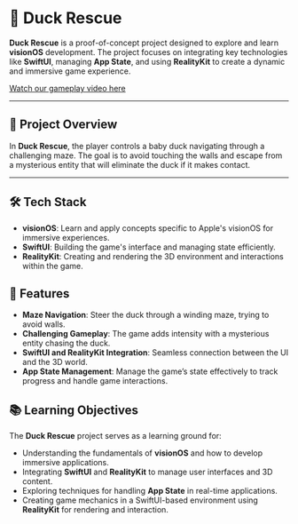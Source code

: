# 🦆 Duck Rescue

**Duck Rescue** is a proof-of-concept project designed to explore and learn **visionOS** development. The project focuses on integrating key technologies like **SwiftUI**, managing **App State**, and using **RealityKit** to create a dynamic and immersive game experience.

[Watch our gameplay video here](https://github.com/999Ali999/Duck-Rescue/assets/127804196/5177c50a-3159-4207-aebc-85b494c54de7)

---

## 🚀 Project Overview

In **Duck Rescue**, the player controls a baby duck navigating through a challenging maze. The goal is to avoid touching the walls and escape from a mysterious entity that will eliminate the duck if it makes contact.

---

## 🛠️ Tech Stack

- **visionOS**: Learn and apply concepts specific to Apple's visionOS for immersive experiences.
- **SwiftUI**: Building the game's interface and managing state efficiently.
- **RealityKit**: Creating and rendering the 3D environment and interactions within the game.

## 🎯 Features

- **Maze Navigation**: Steer the duck through a winding maze, trying to avoid walls.
- **Challenging Gameplay**: The game adds intensity with a mysterious entity chasing the duck.
- **SwiftUI and RealityKit Integration**: Seamless connection between the UI and the 3D world.
- **App State Management**: Manage the game’s state effectively to track progress and handle game interactions.

## 📚 Learning Objectives

The **Duck Rescue** project serves as a learning ground for:
- Understanding the fundamentals of **visionOS** and how to develop immersive applications.
- Integrating **SwiftUI** and **RealityKit** to manage user interfaces and 3D content.
- Exploring techniques for handling **App State** in real-time applications.
- Creating game mechanics in a SwiftUI-based environment using **RealityKit** for rendering and interaction.
